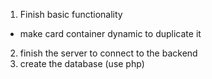 
1. Finish basic functionality

- make card container dynamic to duplicate it

2. finish the server to connect to the backend
3. create the database (use php)